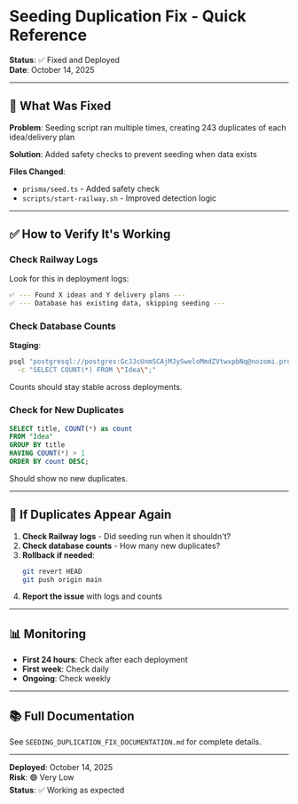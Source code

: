 # Seeding Duplication Fix - Quick Reference

**Status**: ✅ Fixed and Deployed  
**Date**: October 14, 2025

---

## 🎯 **What Was Fixed**

**Problem**: Seeding script ran multiple times, creating 243 duplicates of each idea/delivery plan

**Solution**: Added safety checks to prevent seeding when data exists

**Files Changed**:
- `prisma/seed.ts` - Added safety check
- `scripts/start-railway.sh` - Improved detection logic

---

## ✅ **How to Verify It's Working**

### **Check Railway Logs**

Look for this in deployment logs:
```bash
✅ --- Found X ideas and Y delivery plans ---
✅ --- Database has existing data, skipping seeding ---
```

### **Check Database Counts**

**Staging**:
```bash
psql "postgresql://postgres:GcJJcUnmSCAjMJySweloMmdZVtwxpbNq@nozomi.proxy.rlwy.net:47902/railway" \
  -c "SELECT COUNT(*) FROM \"Idea\";"
```

Counts should stay stable across deployments.

### **Check for New Duplicates**

```sql
SELECT title, COUNT(*) as count 
FROM "Idea" 
GROUP BY title 
HAVING COUNT(*) > 1 
ORDER BY count DESC;
```

Should show no new duplicates.

---

## 🚨 **If Duplicates Appear Again**

1. **Check Railway logs** - Did seeding run when it shouldn't?
2. **Check database counts** - How many new duplicates?
3. **Rollback if needed**:
   ```bash
   git revert HEAD
   git push origin main
   ```
4. **Report the issue** with logs and counts

---

## 📊 **Monitoring**

- **First 24 hours**: Check after each deployment
- **First week**: Check daily
- **Ongoing**: Check weekly

---

## 📚 **Full Documentation**

See `SEEDING_DUPLICATION_FIX_DOCUMENTATION.md` for complete details.

---

**Deployed**: October 14, 2025  
**Risk**: 🟢 Very Low  
**Status**: ✅ Working as expected
